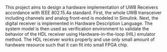 This project aims to design a hardware implementation of UWB Receivers accordance with IEEE 802.15.4a standard. First, the whole UWB transceiver including channels and analog front-end is modeled in Simulink. Next, the digital receiver is implemented in Hardware Description Language. The system model is then used as verification environment to validate the behavior of the HDL receiver using Hardware-in-the-loop (HIL) emulator method. The HDL receiver works properly and use only small amount of hardware resource such that it can fit into small FPGA chip.

